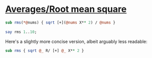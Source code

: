 [1]: https://rosettacode.org/wiki/Averages/Root_mean_square

# [Averages/Root mean square][1]

```perl
sub rms(*@nums) { sqrt [+](@nums X** 2) / @nums }
 
say rms 1..10;
```


Here's a slightly more concise version, albeit arguably less readable:

```perl
sub rms { sqrt @_ R/ [+] @_ X** 2 }
```